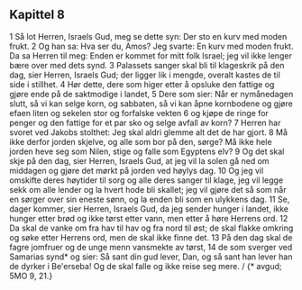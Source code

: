## Kapittel 8

1 Så lot Herren, Israels Gud, meg se dette syn: Der sto en kurv med moden frukt.
2 Og han sa: Hva ser du, Amos? Jeg svarte: En kurv med moden frukt. Da sa Herren til meg: Enden er kommet for mitt folk Israel; jeg vil ikke lenger bære over med dets synd.
3 Palassets sanger skal bli til klageskrik på den dag, sier Herren, Israels Gud; der ligger lik i mengde, overalt kastes de til side i stillhet.
4 Hør dette, dere som higer etter å opsluke den fattige og gjøre ende på de saktmodige i landet,
5 Dere som sier: Når er nymånedagen slutt, så vi kan selge korn, og sabbaten, så vi kan åpne kornbodene og gjøre efaen liten og sekelen stor og forfalske vekten
6 og kjøpe de ringe for penger og den fattige for et par sko og selge avfall av korn?
7 Herren har svoret ved Jakobs stolthet: Jeg skal aldri glemme alt det de har gjort.
8 Må ikke derfor jorden skjelve, og alle som bor på den, sørge? Må ikke hele jorden heve seg som Nilen, stige og falle som Egyptens elv?
9 Og det skal skje på den dag, sier Herren, Israels Gud, at jeg vil la solen gå ned om middagen og gjøre det mørkt på jorden ved høylys dag.
10 Og jeg vil omskifte deres høytider til sorg og alle deres sanger til klage, jeg vil legge sekk om alle lender og la hvert hode bli skallet; jeg vil gjøre det så som når en sørger over sin eneste sønn, og la enden bli som en ulykkens dag.
11 Se, dager kommer, sier Herren, Israels Gud, da jeg sender hunger i landet, ikke hunger etter brød og ikke tørst etter vann, men etter å høre Herrens ord.
12 Da skal de vanke om fra hav til hav og fra nord til øst; de skal flakke omkring og søke etter Herrens ord, men de skal ikke finne det.
13 På den dag skal de fagre jomfruer og de unge menn vansmekte av tørst,
14 de som sverger ved Samarias synd* og sier: Så sant din gud lever, Dan, og så sant han lever han de dyrker i Be'erseba! Og de skal falle og ikke reise seg mere. / {* avgud; 5MO 9, 21.}
